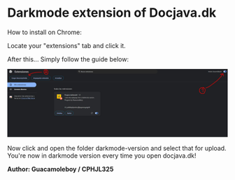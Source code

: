 # Darkmode extension of Docjava.dk

How to install on Chrome:

Locate your "extensions" tab and click it.

After this... Simply follow the guide below:

![Visuals](/images/how-to.jpg)

Now click and open the folder darkmode-version and select that for upload. 
You're now in darkmode version every time you open docjava.dk!

**Author: Guacamoleboy / CPHJL325**
